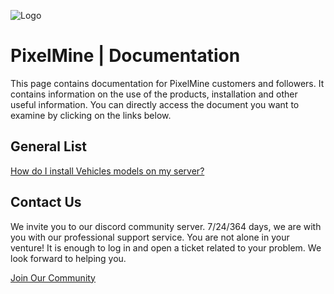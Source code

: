 ![Logo](https://i.imgur.com/3sVP1xA.png)

# PixelMine | Documentation

This page contains documentation for PixelMine customers and followers. It contains information on the use of the products, installation and other useful information. You can directly access the document you want to examine by clicking on the links below.






## General List

[How do I install Vehicles models on my server?](https://github.com/PixelMineStudio/documentation/blob/main/HOW-TO-INSTALL-VEHICLES-MODELS.md)

## Contact Us


We invite you to our discord community server. 7/24/364 days, we are with you with our professional support service. You are not alone in your venture! It is enough to log in and open a ticket related to your problem. We look forward to helping you.

[Join Our Community](https://discord.gg/pixelmine)

